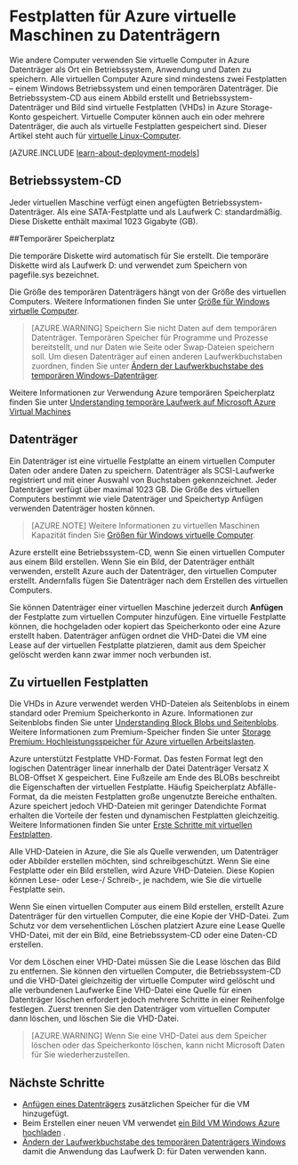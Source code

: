 <properties
    pageTitle="Laufwerke und Festplatten für Windows VMs | Microsoft Azure"
    description="Lernen Sie die Grundlagen von Datenträgern und Festplatten für Windows virtuelle Computer in Azure."
    services="virtual-machines-windows"
    documentationCenter=""
    authors="cynthn"
    manager="timlt"
    editor="tysonn"
    tags="azure-resource-manager,azure-service-management"/>

<tags
    ms.service="virtual-machines-windows"
    ms.workload="infrastructure-services"
    ms.tgt_pltfrm="vm-windows"
    ms.devlang="na"
    ms.topic="article"
    ms.date="09/27/2016"
    ms.author="cynthn"/>

# <a name="about-disks-and-vhds-for-azure-virtual-machines"></a>Festplatten für Azure virtuelle Maschinen zu Datenträgern

Wie andere Computer verwenden Sie virtuelle Computer in Azure Datenträger als Ort ein Betriebssystem, Anwendung und Daten zu speichern. Alle virtuellen Computer Azure sind mindestens zwei Festplatten – einem Windows Betriebssystem und einen temporären Datenträger. Die Betriebssystem-CD aus einem Abbild erstellt und Betriebssystem-Datenträger und Bild sind virtuelle Festplatten (VHDs) in Azure Storage-Konto gespeichert. Virtuelle Computer können auch ein oder mehrere Datenträger, die auch als virtuelle Festplatten gespeichert sind. Dieser Artikel steht auch für [virtuelle Linux-Computer](virtual-machines-linux-about-disks-vhds.md).

[AZURE.INCLUDE [learn-about-deployment-models](../../includes/learn-about-deployment-models-both-include.md)]



## <a name="operating-system-disk"></a>Betriebssystem-CD

Jeder virtuellen Maschine verfügt einen angefügten Betriebssystem-Datenträger. Als eine SATA-Festplatte und als Laufwerk C: standardmäßig. Diese Diskette enthält maximal 1023 Gigabyte (GB). 

##<a name="temporary-disk"></a>Temporärer Speicherplatz

Die temporäre Diskette wird automatisch für Sie erstellt. Die temporäre Diskette wird als Laufwerk D: und verwendet zum Speichern von pagefile.sys bezeichnet. 

Die Größe des temporären Datenträgers hängt von der Größe des virtuellen Computers. Weitere Informationen finden Sie unter [Größe für Windows virtuelle Computer](virtual-machines-windows-sizes.md).

>[AZURE.WARNING] Speichern Sie nicht Daten auf dem temporären Datenträger. Temporären Speicher für Programme und Prozesse bereitstellt, und nur Daten wie Seite oder Swap-Dateien speichern soll. Um diesen Datenträger auf einen anderen Laufwerkbuchstaben zuordnen, finden Sie unter [Ändern der Laufwerkbuchstabe des temporären Windows-Datenträger](virtual-machines-windows-classic-change-drive-letter.md).

Weitere Informationen zur Verwendung Azure temporären Speicherplatz finden Sie unter [Understanding temporäre Laufwerk auf Microsoft Azure Virtual Machines](https://blogs.msdn.microsoft.com/mast/2013/12/06/understanding-the-temporary-drive-on-windows-azure-virtual-machines/)

## <a name="data-disk"></a>Datenträger

Ein Datenträger ist eine virtuelle Festplatte an einem virtuellen Computer Daten oder andere Daten zu speichern. Datenträger als SCSI-Laufwerke registriert und mit einer Auswahl von Buchstaben gekennzeichnet.  Jeder Datenträger verfügt über maximal 1023 GB. Die Größe des virtuellen Computers bestimmt wie viele Datenträger und Speichertyp Anfügen verwenden Datenträger hosten können.

>[AZURE.NOTE] Weitere Informationen zu virtuellen Maschinen Kapazität finden Sie [Größen für Windows virtuelle Computer](virtual-machines-windows-sizes.md).

Azure erstellt eine Betriebssystem-CD, wenn Sie einen virtuellen Computer aus einem Bild erstellen. Wenn Sie ein Bild, der Datenträger enthält verwenden, erstellt Azure auch der Datenträger, den virtuellen Computer erstellt. Andernfalls fügen Sie Datenträger nach dem Erstellen des virtuellen Computers.

Sie können Datenträger einer virtuellen Maschine jederzeit durch **Anfügen** der Festplatte zum virtuellen Computer hinzufügen. Eine virtuelle Festplatte können, die hochgeladen oder kopiert das Speicherkonto oder eine Azure erstellt haben. Datenträger anfügen ordnet die VHD-Datei die VM eine Lease auf der virtuellen Festplatte platzieren, damit aus dem Speicher gelöscht werden kann zwar immer noch verbunden ist.

## <a name="about-vhds"></a>Zu virtuellen Festplatten

Die VHDs in Azure verwendet werden VHD-Dateien als Seitenblobs in einem standard oder Premium Speicherkonto in Azure. Informationen zur Seitenblobs finden Sie unter [Understanding Block Blobs und Seitenblobs](https://msdn.microsoft.com/library/ee691964.aspx). Weitere Informationen zum Premium-Speicher finden Sie unter [Storage Premium: Hochleistungsspeicher für Azure virtuellen Arbeitslasten](../storage/storage-premium-storage.md).

Azure unterstützt Festplatte VHD-Format. Das festen Format legt den logischen Datenträger linear innerhalb der Datei Datenträger Versatz X BLOB-Offset X gespeichert. Eine Fußzeile am Ende des BLOBs beschreibt die Eigenschaften der virtuellen Festplatte. Häufig Speicherplatz Abfälle-Format, da die meisten Festplatten große ungenutzte Bereiche enthalten. Azure speichert jedoch VHD-Dateien mit geringer Datendichte Format erhalten die Vorteile der festen und dynamischen Festplatten gleichzeitig. Weitere Informationen finden Sie unter [Erste Schritte mit virtuellen Festplatten](https://technet.microsoft.com/library/dd979539.aspx).

Alle VHD-Dateien in Azure, die Sie als Quelle verwenden, um Datenträger oder Abbilder erstellen möchten, sind schreibgeschützt. Wenn Sie eine Festplatte oder ein Bild erstellen, wird Azure VHD-Dateien. Diese Kopien können Lese- oder Lese-/ Schreib-, je nachdem, wie Sie die virtuelle Festplatte sein.

Wenn Sie einen virtuellen Computer aus einem Bild erstellen, erstellt Azure Datenträger für den virtuellen Computer, die eine Kopie der VHD-Datei. Zum Schutz vor dem versehentlichen Löschen platziert Azure eine Lease Quelle VHD-Datei, mit der ein Bild, eine Betriebssystem-CD oder eine Daten-CD erstellen.

Vor dem Löschen einer VHD-Datei müssen Sie die Lease löschen das Bild zu entfernen. Sie können den virtuellen Computer, die Betriebssystem-CD und die VHD-Datei gleichzeitig der virtuelle Computer wird gelöscht und alle verbundenen Laufwerke Eine VHD-Datei eine Quelle für einen Datenträger löschen erfordert jedoch mehrere Schritte in einer Reihenfolge festlegen. Zuerst trennen Sie den Datenträger vom virtuellen Computer dann löschen, und löschen Sie die VHD-Datei.

>[AZURE.WARNING] Wenn Sie eine VHD-Datei aus dem Speicher löschen oder das Speicherkonto löschen, kann nicht Microsoft Daten für Sie wiederherzustellen.



## <a name="next-steps"></a>Nächste Schritte
-  [Anfügen eines Datenträgers](virtual-machines-windows-attach-disk-portal.md) zusätzlichen Speicher für die VM hinzugefügt.
-  Beim Erstellen einer neuen VM verwendet [ein Bild VM Windows Azure hochladen](virtual-machines-windows-upload-image.md) .
-  [Ändern der Laufwerkbuchstabe des temporären Datenträgers Windows](virtual-machines-windows-classic-change-drive-letter.md) damit die Anwendung das Laufwerk D: für Daten verwenden kann.
